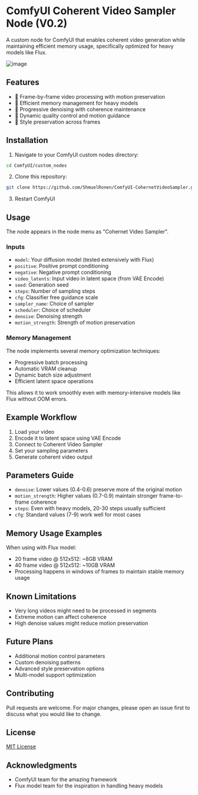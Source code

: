 # ComfyUI Coherent Video Sampler Node (V0.2)

A custom node for ComfyUI that enables coherent video generation while maintaining efficient memory usage, specifically optimized for heavy models like Flux.

![image](https://github.com/user-attachments/assets/9b97aa0e-fcec-4dc6-8843-f5b1416aa66b)


## Features

- 🎥 Frame-by-frame video processing with motion preservation
- 🧠 Efficient memory management for heavy models
- 🔄 Progressive denoising with coherence maintenance
- 💫 Dynamic quality control and motion guidance
- 🎨 Style preservation across frames

## Installation

1. Navigate to your ComfyUI custom nodes directory:
```bash
cd ComfyUI/custom_nodes
```

2. Clone this repository:
```bash
git clone https://github.com/ShmuelRonen/ComfyUI-CohernetVideoSampler.git
```

3. Restart ComfyUI

## Usage

The node appears in the node menu as "Cohernet Video Sampler". 

### Inputs
- `model`: Your diffusion model (tested extensively with Flux)
- `positive`: Positive prompt conditioning
- `negative`: Negative prompt conditioning
- `video_latents`: Input video in latent space (from VAE Encode)
- `seed`: Generation seed
- `steps`: Number of sampling steps
- `cfg`: Classifier free guidance scale
- `sampler_name`: Choice of sampler
- `scheduler`: Choice of scheduler
- `denoise`: Denoising strength
- `motion_strength`: Strength of motion preservation

### Memory Management
The node implements several memory optimization techniques:
- Progressive batch processing
- Automatic VRAM cleanup
- Dynamic batch size adjustment
- Efficient latent space operations

This allows it to work smoothly even with memory-intensive models like Flux without OOM errors.

## Example Workflow

1. Load your video
2. Encode it to latent space using VAE Encode
3. Connect to Coherent Video Sampler
4. Set your sampling parameters
5. Generate coherent video output

## Parameters Guide

- `denoise`: Lower values (0.4-0.6) preserve more of the original motion
- `motion_strength`: Higher values (0.7-0.9) maintain stronger frame-to-frame coherence
- `steps`: Even with heavy models, 20-30 steps usually sufficient
- `cfg`: Standard values (7-9) work well for most cases

## Memory Usage Examples

When using with Flux model:
- 20 frame video @ 512x512: ~8GB VRAM
- 40 frame video @ 512x512: ~10GB VRAM
- Processing happens in windows of frames to maintain stable memory usage

## Known Limitations

- Very long videos might need to be processed in segments
- Extreme motion can affect coherence
- High denoise values might reduce motion preservation

## Future Plans

- Additional motion control parameters
- Custom denoising patterns
- Advanced style preservation options
- Multi-model support optimization

## Contributing

Pull requests are welcome. For major changes, please open an issue first to discuss what you would like to change.

## License

[MIT License](LICENSE)

## Acknowledgments

- ComfyUI team for the amazing framework
- Flux model team for the inspiration in handling heavy models
```
